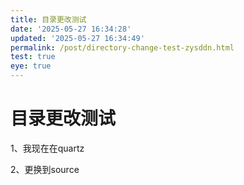 ```yaml
---
title: 目录更改测试
date: '2025-05-27 16:34:28'
updated: '2025-05-27 16:34:49'
permalink: /post/directory-change-test-zysddn.html
test: true
eye: true
---
```




# 目录更改测试

1、我现在在quartz

2、更换到source
